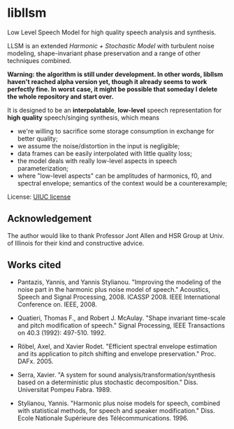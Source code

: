 libllsm
===

Low Level Speech Model for high quality speech analysis and synthesis.

LLSM is an extended *Harmonic + Stochastic Model* with turbulent noise modeling, shape-invariant phase preservation and a range of other techniques combined.

**Warning: the algorithm is still under development. In other words, libllsm haven't reached alpha version yet, though it already seems to work perfectly fine. In worst case, it might be possible that someday I delete the whole repository and start over.**

It is designed to be an **interpolatable**, **low-level** speech representation for **high quality** speech/singing synthesis, which means

* we're willing to sacrifice some storage consumption in exchange for better quality;
* we assume the noise/distortion in the input is negligible;
* data frames can be easily interpolated with little quality loss;
* the model deals with really low-level aspects in speech parameterization;
* where "low-level aspects" can be amplitudes of harmonics, f0, and spectral envelope; semantics of the context would be a counterexample;

License: [UIUC license](https://en.wikipedia.org/wiki/University_of_Illinois/NCSA_Open_Source_License)

Acknowledgement
---

The author would like to thank Professor Jont Allen and HSR Group at Univ. of Illinois for their kind and constructive advice.

Works cited
---

* Pantazis, Yannis, and Yannis Stylianou. "Improving the modeling of the noise part in the harmonic plus noise model of speech." Acoustics, Speech and Signal Processing, 2008. ICASSP 2008. IEEE International Conference on. IEEE, 2008.

* Quatieri, Thomas F., and Robert J. McAulay. "Shape invariant time-scale and pitch modification of speech." Signal Processing, IEEE Transactions on 40.3 (1992): 497-510. 1992.

* Röbel, Axel, and Xavier Rodet. "Efficient spectral envelope estimation and its application to pitch shifting and envelope preservation." Proc. DAFx. 2005.

* Serra, Xavier. "A system for sound analysis/transformation/synthesis based on a deterministic plus stochastic decomposition." Diss. Universitat Pompeu Fabra. 1989.

* Stylianou, Yannis. "Harmonic plus noise models for speech, combined with statistical methods, for speech and speaker modification." Diss. Ecole Nationale Supérieure des Télécommunications. 1996.

